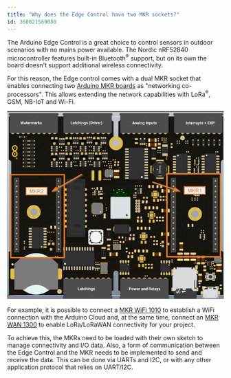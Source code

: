 ```yaml
---
title: "Why does the Edge Control have two MKR sockets?"
id: 360021569080
---
```


The Arduino Edge Control is a great choice to control sensors in outdoor scenarios with no mains power available. The Nordic nRF52840 microcontroller features built-in Bluetooth<sup>®</sup> support, but on its own the board doesn't support additional wireless connectivity.

For this reason, the Edge control comes with a dual MKR socket that enables connecting two [Arduino MKR boards](https://store.arduino.cc/arduino/mkr-family) as "networking co-processors". This allows extending the network capabilities with LoRa<sup>®</sup>, GSM, NB-IoT and Wi-Fi.

![Arduino Edge Control with Dual MKR Socket](img/edge_control_2_0.7.png)

For example, it is possible to connect a [MKR WiFi 1010](https://store.arduino.cc/arduino-mkr-wifi-1010) to establish a WiFi connection with the Arduino Cloud and, at the same time, connect an [MKR WAN 1300](https://store.arduino.cc/arduino-mkr-wifi-1010) to enable LoRa/LoRaWAN connectivity for your project.

To achieve this, the MKRs need to be loaded with their own sketch to manage connectivity and I/O data. Also, a form of communication between the Edge Control and the MKR needs to be implemented to send and receive the data. This can be done via UARTs and I2C, or with any other application protocol that relies on UART/I2C.
